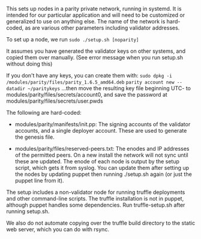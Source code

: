 This sets up nodes in a parity private network, running in systemd. It is intended for our particular application and will need to be customized or generalized to use on anything else. The name of the network is hard-coded, as are various other parameters including validator addresses.

To set up a node, we run
`sudo ./setup.sh [noparity]`

It assumes you have generated the validator keys on other systems, and copied them over manually. (See error message when you run setup.sh without doing this)

If you don't have any keys, you can create them with:
`sudo dpkg -i /modules/parity/files/parity_1.6.5_amd64.deb`
`parity account new --datadir ~/paritykeys`
...then move the resulting key file beginning UTC- to modules/parity/files/secrets/account0, and save the password at modules/parity/files/secrets/user.pwds

The following are hard-coded:

 * modules/parity/manifests/init.pp: 
   The signing accounts of the validator accounts, and a single deployer account. These are used to generate the genesis file.

 * modules/parity/files/reserved-peers.txt:
   The enodes and IP addresses of the permitted peers. On a new install the network will not sync until these are updated.
   The enode of each node is output by the setup script, which gets it from syslog.
   You can update them after setting up the nodes by updating puppet then running ./setup.sh again (or just the puppet line from it).

The setup includes a non-validator node for running truffle deployments and other command-line scripts.
The truffle installation is not in puppet, although puppet handles some dependencies. 
Run truffle-setup.sh after running setup.sh.

We also do not automate copying over the truffle build directory to the static web server, which you can do with rsync.
